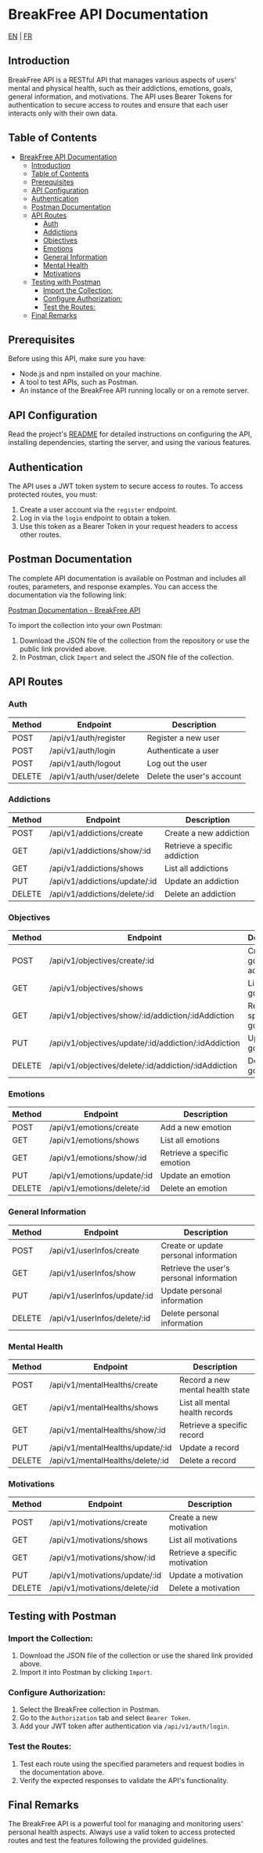 # BreakFree API Documentation

[EN](DOC.md) | [FR](DOC.fr.md)

## Introduction

BreakFree API is a RESTful API that manages various aspects of users' mental and physical health, such as their addictions, emotions, goals, general information, and motivations. The API uses Bearer Tokens for authentication to secure access to routes and ensure that each user interacts only with their own data.

## Table of Contents

- [BreakFree API Documentation](#breakfree-api-documentation)
  - [Introduction](#introduction)
  - [Table of Contents](#table-of-contents)
  - [Prerequisites](#prerequisites)
  - [API Configuration](#api-configuration)
  - [Authentication](#authentication)
  - [Postman Documentation](#postman-documentation)
  - [API Routes](#api-routes)
    - [Auth](#auth)
    - [Addictions](#addictions)
    - [Objectives](#objectives)
    - [Emotions](#emotions)
    - [General Information](#general-information)
    - [Mental Health](#mental-health)
    - [Motivations](#motivations)
  - [Testing with Postman](#testing-with-postman)
    - [Import the Collection:](#import-the-collection)
    - [Configure Authorization:](#configure-authorization)
    - [Test the Routes:](#test-the-routes)
  - [Final Remarks](#final-remarks)

## Prerequisites

Before using this API, make sure you have:

- Node.js and npm installed on your machine.
- A tool to test APIs, such as Postman.
- An instance of the BreakFree API running locally or on a remote server.

## API Configuration

Read the project's [README](README.en.md) for detailed instructions on configuring the API, installing dependencies, starting the server, and using the various features.

## Authentication

The API uses a JWT token system to secure access to routes. To access protected routes, you must:

1. Create a user account via the `register` endpoint.
2. Log in via the `login` endpoint to obtain a token.
3. Use this token as a Bearer Token in your request headers to access other routes.

## Postman Documentation

The complete API documentation is available on Postman and includes all routes, parameters, and response examples. You can access the documentation via the following link:

[Postman Documentation - BreakFree API](#)

To import the collection into your own Postman:

1. Download the JSON file of the collection from the repository or use the public link provided above.
2. In Postman, click `Import` and select the JSON file of the collection.

## API Routes

### Auth

| Method | Endpoint                  | Description                    |
|--------|---------------------------|--------------------------------|
| POST   | /api/v1/auth/register     | Register a new user            |
| POST   | /api/v1/auth/login        | Authenticate a user            |
| POST   | /api/v1/auth/logout       | Log out the user               |
| DELETE | /api/v1/auth/user/delete  | Delete the user's account      |

### Addictions

| Method | Endpoint                      | Description                    |
|--------|-------------------------------|--------------------------------|
| POST   | /api/v1/addictions/create     | Create a new addiction         |
| GET    | /api/v1/addictions/show/:id   | Retrieve a specific addiction  |
| GET    | /api/v1/addictions/shows      | List all addictions            |
| PUT    | /api/v1/addictions/update/:id | Update an addiction            |
| DELETE | /api/v1/addictions/delete/:id | Delete an addiction            |

### Objectives

| Method | Endpoint                                      | Description                    |
|--------|-----------------------------------------------|--------------------------------|
| POST   | /api/v1/objectives/create/:id                 | Create a goal for an addiction |
| GET    | /api/v1/objectives/shows                      | List all goals                 |
| GET    | /api/v1/objectives/show/:id/addiction/:idAddiction | Retrieve a specific goal       |
| PUT    | /api/v1/objectives/update/:id/addiction/:idAddiction | Update a goal                  |
| DELETE | /api/v1/objectives/delete/:id/addiction/:idAddiction | Delete a goal                  |

### Emotions

| Method | Endpoint                      | Description                    |
|--------|-------------------------------|--------------------------------|
| POST   | /api/v1/emotions/create       | Add a new emotion              |
| GET    | /api/v1/emotions/shows        | List all emotions              |
| GET    | /api/v1/emotions/show/:id     | Retrieve a specific emotion    |
| PUT    | /api/v1/emotions/update/:id   | Update an emotion              |
| DELETE | /api/v1/emotions/delete/:id   | Delete an emotion              |

### General Information

| Method | Endpoint                      | Description                    |
|--------|-------------------------------|--------------------------------|
| POST   | /api/v1/userInfos/create      | Create or update personal information |
| GET    | /api/v1/userInfos/show        | Retrieve the user's personal information |
| PUT    | /api/v1/userInfos/update/:id  | Update personal information    |
| DELETE | /api/v1/userInfos/delete/:id  | Delete personal information    |

### Mental Health

| Method | Endpoint                      | Description                    |
|--------|-------------------------------|--------------------------------|
| POST   | /api/v1/mentalHealths/create  | Record a new mental health state |
| GET    | /api/v1/mentalHealths/shows   | List all mental health records |
| GET    | /api/v1/mentalHealths/show/:id| Retrieve a specific record     |
| PUT    | /api/v1/mentalHealths/update/:id | Update a record               |
| DELETE | /api/v1/mentalHealths/delete/:id | Delete a record               |

### Motivations

| Method | Endpoint                      | Description                    |
|--------|-------------------------------|--------------------------------|
| POST   | /api/v1/motivations/create    | Create a new motivation        |
| GET    | /api/v1/motivations/shows     | List all motivations           |
| GET    | /api/v1/motivations/show/:id  | Retrieve a specific motivation |
| PUT    | /api/v1/motivations/update/:id | Update a motivation            |
| DELETE | /api/v1/motivations/delete/:id | Delete a motivation            |

## Testing with Postman

### Import the Collection:

1. Download the JSON file of the collection or use the shared link provided above.
2. Import it into Postman by clicking `Import`.

### Configure Authorization:

1. Select the BreakFree collection in Postman.
2. Go to the `Authorization` tab and select `Bearer Token`.
3. Add your JWT token after authentication via `/api/v1/auth/login`.

### Test the Routes:

1. Test each route using the specified parameters and request bodies in the documentation above.
2. Verify the expected responses to validate the API's functionality.

## Final Remarks

The BreakFree API is a powerful tool for managing and monitoring users' personal health aspects. Always use a valid token to access protected routes and test the features following the provided guidelines.

